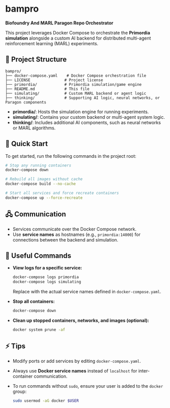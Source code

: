 # bampro

**Biofoundry And MARL Paragon Repo Orchestrator**

This project leverages Docker Compose to orchestrate the **Primordia simulation** alongside a custom AI backend for distributed multi-agent reinforcement learning (MARL) experiments.

## 📁 Project Structure

```
bampro/
├── docker-compose.yaml    # Docker Compose orchestration file
├── LICENSE               # Project license
├── primordia/            # Primordia simulation/game engine
├── README.md             # This file
├── simulating/           # Custom MARL backend or agent logic
├── thinking/             # Supporting AI logic, neural networks, or Paragon components
```

- **primordia/**: Hosts the simulation engine for running experiments.
- **simulating/**: Contains your custom backend or multi-agent system logic.
- **thinking/**: Includes additional AI components, such as neural networks or MARL algorithms.

## 🚀 Quick Start

To get started, run the following commands in the project root:

```sh
# Stop any running containers
docker-compose down

# Rebuild all images without cache
docker-compose build --no-cache

# Start all services and force recreate containers
docker-compose up --force-recreate
```

## 🖧 Communication

- Services communicate over the Docker Compose network.
- Use **service names** as hostnames (e.g., `primordia:14000`) for connections between the backend and simulation.

## 📝 Useful Commands

- **View logs for a specific service:**

  ```sh
  docker-compose logs primordia
  docker-compose logs simulating
  ```

  Replace with the actual service names defined in `docker-compose.yaml`.

- **Stop all containers:**

  ```sh
  docker-compose down
  ```

- **Clean up stopped containers, networks, and images (optional):**

  ```sh
  docker system prune -af
  ```

## ⚡️ Tips

- Modify ports or add services by editing `docker-compose.yaml`.
- Always use **Docker service names** instead of `localhost` for inter-container communication.
- To run commands without `sudo`, ensure your user is added to the `docker` group:

  ```sh
  sudo usermod -aG docker $USER
  ```
